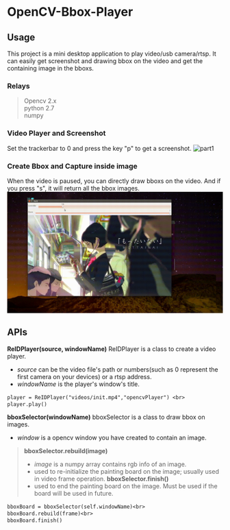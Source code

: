 # OpenCV-Bbox-Player
## Usage
This project is a mini desktop application to play video/usb camera/rtsp. It can easily get screenshot and drawing bbox on the video and get the containing image in the bboxs.
### Relays ###
> Opencv 2.x <br>
> python 2.7 <br>
> numpy <br>

### Video Player and Screenshot 
Set the trackerbar to 0 and press the key "p" to get a screenshot.
![part1](/img&video/part1.gif)
### Create Bbox and Capture inside image
When the video is paused, you can directly draw bboxs on the video. And if you press "s", it will return all the bbox images.
![part2](/img&video/part2.gif)
## APIs
**ReIDPlayer(source, windowName)**
ReIDPlayer is a class to create a video player.
+ <i>source</i> can be the video file's path or numbers(such as 0 represent the first camera on your devices) or a rtsp address.
+ <i>windowName</i> is the player's window's title.
```
player = ReIDPlayer("videos/init.mp4","opencvPlayer") <br>
player.play()
```
**bboxSelector(windowName)**
bboxSelector is a class to draw bbox on images.
+ <i>window</i> is a opencv window you have created to contain an image.
> **bboxSelector.rebuild(image)** <br>
> + <i>image</i> is a numpy array contains rgb info of an image. 
> + used to re-initialize the painting board on the image; usually used in video frame operation. 
> **bboxSelector.finish()** <br>
> + used to end the painting board on the image. Must be used if the board will be used in future.
```
bboxBoard = bboxSelector(self.windowName)<br>
bboxBoard.rebuild(frame)<br>
bboxBoard.finish()
```

